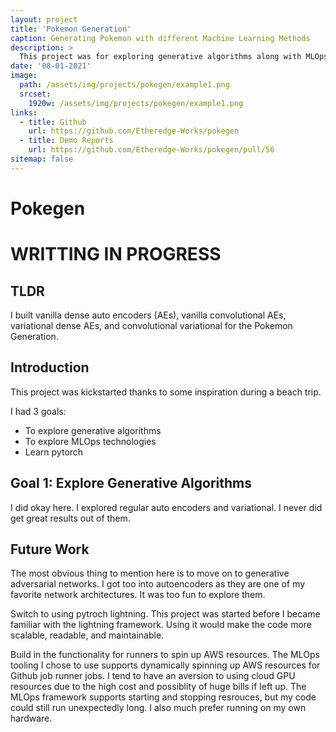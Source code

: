 ```yaml
---
layout: project
title: 'Pokemon Generation'
caption: Generating Pokemon with different Machine Learning Methods
description: >
  This project was for exploring generative algorithms along with MLOps technologies.
date: '08-01-2021'
image: 
  path: /assets/img/projects/pokegen/example1.png
  srcset: 
    1920w: /assets/img/projects/pokegen/example1.png
links:
  - title: Github
    url: https://github.com/Etheredge-Works/pokegen
  - title: Demo Reports
    url: https://github.com/Etheredge-Works/pokegen/pull/56
sitemap: false
---
```


# Pokegen

# WRITTING IN PROGRESS

## TLDR
I built vanilla dense auto encoders (AEs), vanilla convolutional AEs, variational dense AEs, and convolutional
variational for the Pokemon Generation. 


## Introduction
This project was kickstarted thanks to some inspiration during a beach trip.

I had 3 goals:
- To explore generative algorithms
- To explore MLOps technologies
- Learn pytorch

## Goal 1: Explore Generative Algorithms
I did okay here. I explored regular auto encoders and variational. 
I never did get great results out of them. 

## Future Work
The most obvious thing to mention here is to move on to generative adversarial networks. I got too into autoencoders as
they are one of my favorite network architectures. It was too fun to explore them. 

Switch to using pytroch lightning. This project was started before I became familiar with the lightning framework. 
Using it would make the code more scalable, readable, and maintainable. 

Build in the functionality for runners to spin up AWS resources. The MLOps tooling I chose to use supports dynamically
spinning up AWS resources for Github job runner jobs. 
I tend to have an aversion to using cloud GPU resources due to the high cost and possiblity of huge bills if left up.
The MLOps framework supports starting and stopping resrouces, but my code could still run unexpectedly long. 
I also much prefer running on my own hardware. 